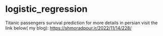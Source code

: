 # logistic_regression
Titanic passengers survival prediction
for more details in persian visit the link below( my blog):
https://shmoradpour.ir/2022/11/14/228/
